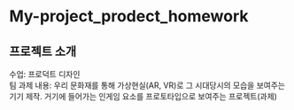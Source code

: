 # My-project_prodect_homework
## 프로젝트 소개
  수업: 프로덕트 디자인  
  팀 과제
  내용: 우리 문화재를 통해 가상현실(AR, VR)로 그 시대당시의 모습을 보여주는 기기 제작. 거기에 들어가는 인게임 요소를 프로토타입으로 보여주는 프로젝트(과제) 

